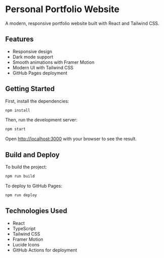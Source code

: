 # Personal Portfolio Website

A modern, responsive portfolio website built with React and Tailwind CSS.

## Features

- Responsive design
- Dark mode support
- Smooth animations with Framer Motion
- Modern UI with Tailwind CSS
- GitHub Pages deployment

## Getting Started

First, install the dependencies:

```bash
npm install
```

Then, run the development server:

```bash
npm start
```

Open [http://localhost:3000](http://localhost:3000) with your browser to see the result.

## Build and Deploy

To build the project:

```bash
npm run build
```

To deploy to GitHub Pages:

```bash
npm run deploy
```

## Technologies Used

- React
- TypeScript
- Tailwind CSS
- Framer Motion
- Lucide Icons
- GitHub Actions for deployment
